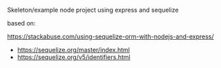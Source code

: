 Skeleton/example node project using express and sequelize

based on:

https://stackabuse.com/using-sequelize-orm-with-nodejs-and-express/


 - https://sequelize.org/master/index.html
- https://sequelize.org/v5/identifiers.html
